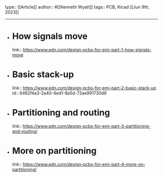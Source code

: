 type:: [[Article]]
author:: #[[Kenneth Wyatt]]
tags:: PCB, Kicad
[[Jun 9th, 2023]]
***

- # How signals move
  link:: https://www.edn.com/design-pcbs-for-emi-part-1-how-signals-move
- # Basic stack-up
  link:: https://www.edn.com/design-pcbs-for-emi-part-2-basic-stack-up
  id:: 6482f4a3-2a40-4ed1-8a5d-73ae991730d9
- # Partitioning and routing
  link:: https://www.edn.com/design-pcbs-for-emi-part-3-partitioning-and-routing/
- # More on partitioning
  link:: https://www.edn.com/design-pcbs-for-emi-part-4-more-on-partitioning/